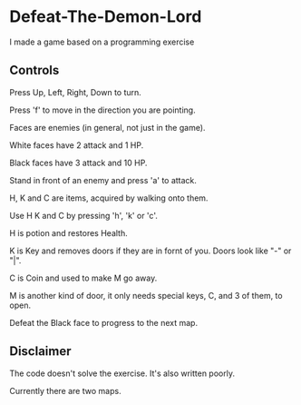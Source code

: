 # Defeat-The-Demon-Lord
I made a game based on a programming exercise
## Controls 
Press Up, Left, Right, Down to turn.

Press 'f' to move in the direction you are pointing.

Faces are enemies (in general, not just in the game).

White faces have 2 attack and 1 HP.

Black faces have 3 attack and 10 HP.

Stand in front of an enemy and press 'a' to attack.

H, K and C are items, acquired by walking onto them.

Use H K and C by pressing 'h', 'k'  or 'c'.

H is potion and restores Health.

K is Key and removes doors if they are in fornt of you. Doors look like "-" or "|".

C is Coin and used to make M go away.

M is another kind of door, it only needs special keys, C, and 3 of them, to open.

Defeat the Black face to progress to the next map.


## Disclaimer
The code doesn't solve the exercise. It's also written poorly.

Currently there are two maps.
